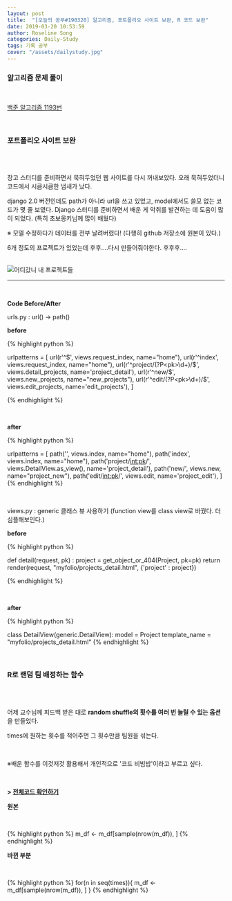 ```yaml
---
layout: post
title:  "[오늘의 공부#190320] 알고리즘, 포트폴리오 사이트 보완, R 코드 보완"
date: 2019-03-20 10:53:59
author: Roseline Song
categories: Daily-Study
tags: 기록 공부
cover: "/assets/dailystudy.jpg"
---
```


### 알고리즘 문제 풀이

<br>

[백준 알고리즘 1193번](https://roseline124.github.io/algorithm/2019/03/20/Algorithm-190320.html)


<br>


### 포트폴리오 사이트 보완

<br>​

장고 스터디를 준비하면서 묵혀두었던 웹 사이트를 다시 꺼내보았다. 오래 묵혀두었더니 코드에서 시큼시큼한 냄새가 났다. 

django 2.0 버전인데도 path가 아니라 url을 쓰고 있었고, model에서도 쓸모 없는 코드가 몇 줄 보였다. Django 스터디를 준비하면서 배운 게 악취를 발견하는 데 도움이 많이 되었다. (특히 초보몽키님께 많이 배웠다)

※ 모델 수정하다가 데이터를 전부 날려버렸다! (다행히 github 저장소에 원본이 있다.)

6개 정도의 프로젝트가 있었는데  후후....다시 만들어줘야한다. 후후후....

<br>

<img src="https://postfiles.pstatic.net/MjAxOTAzMjBfMTMx/MDAxNTUzMDkwMzMzNzMx.S_034zCmOLoye4n0aWJy0pYhfdWn9EW_Cp7hPBy3vDQg.u6-KVgnorKUD2ILXaKEkozN0uryxwvIe1QTj7GTV_DQg.PNG.guseod24/190320_%EC%98%A4%EB%A5%98.PNG?type=w966" title="어디갔니 내 프로젝트들">


<br>

<hr>

<br>

**Code Before/After**

urls.py : url() -> path()

**before**

{% highlight python %}

urlpatterns = [
    url(r'^$', views.request_index, name="home"),
    url(r'^index', views.request_index, name="home"),
    url(r'^project/(?P<pk>\d+)/$', views.detail_projects, name='project_detail'),
    url(r'^new/$', views.new_projects, name="new_projects"),
    url(r'^edit/(?P<pk>\d+)/$', views.edit_projects, name='edit_projects'),
]

{% endhighlight %}

<br>

**after**

{% highlight python %}

urlpatterns = [
    path('', views.index, name="home"),
    path('index', views.index, name="home"),
    path('project/<int:pk>/', views.DetailView.as_view(), name='project_detail'),
    path('new/', views.new, name="project_new"),
    path('edit/<int:pk>/', views.edit, name='project_edit'),
]
{% endhighlight %}

<br>

views.py : generic 클래스 뷰 사용하기 (function view를 class view로 바꿨다. 더 심플해보인다.)


**before**

{% highlight python %}

def detail(request, pk) :
    project = get_object_or_404(Project, pk=pk) 
    return render(request, "myfolio/projects_detail.html", {'project' : project})

{% endhighlight %}

<br>

**after**

{% highlight python %}

class DetailView(generic.DetailView):
    model = Project
    template_name = "myfolio/projects_detail.html"
{% endhighlight %}

<br>


### R로 랜덤 팀 배정하는 함수 

<br>
​

어제 교수님께 피드백 받은 대로 **random shuffle의 횟수를 여러 번 늘릴 수 있는 옵션**을 만들었다.

times에 원하는 횟수를 적어주면 그 횟수만큼 팀원을 섞는다.

​

※배운 함수를 이것저것 활용해서 개인적으로 '코드 비빔밥'이라고 부르고 싶다.

​

**\> [전체코드 확인하기]()**
​

**원본**

<br>

{% highlight python %}
  m_df <- m_df[sample(nrow(m_df)), ]
{% endhighlight %}


**바뀐 부분**

<br>

{% highlight python %}
  for(n in seq(times)){
    m_df <- m_df[sample(nrow(m_df)), ]
  } 
{% endhighlight %}

